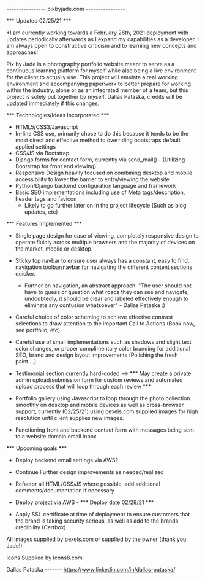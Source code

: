  ---------------- pixbyjade.com ----------------

*** Updated 02/25/21 ***

*I am currently working towards a February 28th, 2021 deployment with updates periodically afterwards as I expand my capabilities as a developer.  I am always open to constructive criticism and to learning new concepts and approaches! 

Pix by Jade is a photography portfolio website meant to serve as a continuous learning platform for myself while also being a live environment for the client to actually use.  This project will emulate a real working environment and accompanying paperwork to better prepare for working within the industry, alone or as an integrated member of a team, but this project is solely put together by myself, Dallas Pataska, credits will be updated immediately if this changes.  

*** Technologies/Ideas Incorporated ***
- HTML5/CSS3/Javascript
- In-line CSS use, primarily chose to do this because it tends to be the most direct and effective method to overriding bootstraps default applied settings
- CSS/JS via Bootstrap
- Django forms for contact form, currently via send_mail() - (Utilizing Bootstrap for front end viewing)
- Responsive Design heavily focused on combining desktop and mobile accessibility to lower the barrier to entry/viewing the website
- Python/Django backend configuration language and framework
- Basic SEO implementations including use of Meta tags/description, header tags and favicon
  - Likely to go further later on in the project lifecycle (Such as blog updates, etc)


*** Features Implemented ***
- Single page design for ease of viewing, completely responsive design to operate fluidly across multiple browsers and the majority of devices on the market, mobile or desktop.

- Sticky top navbar to ensure user always has a constant, easy to find, navigation toolbar/navbar for navigating the different content sections    quicker.   
  - Further on navigation, an abstract approach: "The user should not have to guess or question what roads they can see and navigate, undoubtedly, it should be clear and labeled effectively enough to eliminate any confusion whatsoever" - Dallas Pataska :) 

- Careful choice of color scheming to achieve effective contrast selections to draw attention to the important Call to Actions (Book now, see portfolio, etc).
- Careful use of small implementations such as shadows and slight text color changes, or proper complimentary color branding for additional SEO, brand and design layout improvements (Polishing the fresh paint....)

- Testimonial section currently hard-coded --> *** May create a private admin upload/submission form for custom reviews and automated upload process that will loop through each review ***

- Portfolio gallery using Javascript to loop through the photo collection smoothly on desktop and mobile devices as well as cross-browser support, currently (02/25/21) using pexels.com supplied images for high resolution until client supplies new images. 

- Functioning front and backend contact form with messages being sent to a website domain email inbox 

*** Upcoming goals ***
- Deploy backend email settings via AWS?

- Continue Further design improvements as needed/realized

- Refactor all HTML/CSS/JS where possible, add additional comments/documentation if necessary

- Deploy project via AWS - *** Deploy date 02/28/21 ***
- Apply SSL certificate at time of deployment to ensure customers that the brand is taking security serious, as well as add to the brands credibility (Certbox)




All images supplied by pexels.com or supplied by the owner (thank you Jade!)

Icons Supplied by Icons8.com
  

Dallas Pataska ------- https://www.linkedin.com/in/dallas-pataska/
